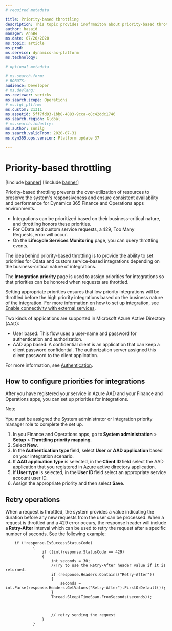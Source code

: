 ```yaml
---
# required metadata

title: Priority-based throttling
description: This topic provides inofrmaiton about priority-based throttling for Odata and custom service-based integrations.
author: hasaid
manager: AnnBe
ms.date: 07/20/2020
ms.topic: article
ms.prod: 
ms.service: dynamics-ax-platform
ms.technology: 

# optional metadata

# ms.search.form: 
# ROBOTS: 
audience: Developer
# ms.devlang: 
ms.reviewer: sericks
ms.search.scope: Operations
# ms.tgt_pltfrm: 
ms.custom: 21311
ms.assetid: 5ff7fd93-1bb8-4883-9cca-c8c42ddc1746
ms.search.region: Global
# ms.search.industry: 
ms.author: sunilg
ms.search.validFrom: 2020-07-31
ms.dyn365.ops.version: Platform update 37

---
```


# Priority-based throttling

[!include [banner](../includes/banner.md)]
[!include [banner](../includes/preview-banner.md)]

Priority-based throttling prevents the over-utilization of resources to preserve the system's responsiveness and ensure consistent availability and performance for Dynamics 365 Finance and Operations apps environments. 

- Integrations can be prioritized based on their business-critical nature, and throttling honors these priorities. 
- For OData and custom service requests, a 429, Too Many Requests, error will occur. 
- On the **Lifecycle Services Monitoring** page, you can query throttling events.  

The idea behind priority-based throttling is to provide the ability to set priorities for Odata and custom service-based integrations depending on the business-critical nature of integrations. 

The **Integration priority** page is used to assign priorities for integrations so that priorities can be honored when requests are throttled. 

Setting appropriate priorities ensures that low priority integrations will be throttled before the high priority integrations based on the business nature of the integration. For more information on how to set up integration, see [Enable connectivity with external services](https://docs.microsoft.com/en-us/learn/modules/integrate-azure-finance-operations/7-connect-external). 

Two kinds of applications are supported in Microsoft Azure Active Directory (AAD): 

- User based: This flow uses a user-name and password for authentication and authorization. 
- AAD app based: A confidential client is an application that can keep a client password confidential. The authorization server assigned this client password to the client application. 

For more information, see [Authentication](services-home-page.md).
 
## How to configure priorities for integrations 

After you have registered your service in Azure AAD and your Finance and Operations apps, you can set up priorities for integrations.  

> [!NOTE]
> Ypu must be assigned the System administrator or Integration priority manager role to complete the set up. 

1. In you Finance and Operations apps, go to **System administration** > **Setup** > **Throttling priority mapping**. 
2. Select **New**. 
3. In the **Authentication type** field, select **User** or **AAD application** based on your integration scenario.
4. If **AAD application type** is selected, in the **Client ID** field select the AAD application that you registered in Azure active directory application.
5. If **User type** is selected, in the **User ID** field select an appropriate service account user ID.
6. Assign the appropriate priority and then select **Save**.

## Retry operations 

When a request is throttled, the system provides a value indicating the duration before any new requests from the user can be processed. 
When a request is throttled and a 429 error occurs, the response header will include a **Retry-After** interval which can be used to retry the request after a specific number of seconds. See the following example:

```x++
    if (!response.IsSuccessStatusCode) 
            { 
                if ((int)response.StatusCode == 429) 
                { 
                    int seconds = 30; 
                    //Try to use the Retry-After header value if it is returned. 
                    if (response.Headers.Contains("Retry-After")) 
                    { 
                        seconds = int.Parse(response.Headers.GetValues("Retry-After").FirstOrDefault()); 
                    } 
                    Thread.Sleep(TimeSpan.FromSeconds(seconds)); 



                    // retry sending the request 
                } 
            } 
